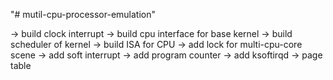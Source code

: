 "# mutil-cpu-processor-emulation" 

-> build clock interrupt
-> build cpu interface for base kernel
-> build scheduler of kernel
-> build ISA for CPU
-> add lock for multi-cpu-core scene
-> add soft interrupt
-> add program counter
-> add ksoftirqd
-> page table